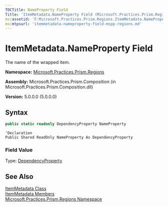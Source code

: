 ```yaml
---
TOCTitle: NameProperty Field
Title: 'ItemMetadata.NameProperty Field (Microsoft.Practices.Prism.Regions)'
ms:assetid: 'F:Microsoft.Practices.Prism.Regions.ItemMetadata.NameProperty'
ms:mtpsurl: 'itemmetadata-nameproperty-field-mspp-regions.md'
---
```


# ItemMetadata.NameProperty Field

The name of the wrapped item.

**Namespace:** [Microsoft.Practices.Prism.Regions](/patterns-practices/reference/mspp-regions-namespace)

**Assembly:** Microsoft.Practices.Prism.Composition (in Microsoft.Practices.Prism.Composition.dll)

**Version:** 5.0.0.0 (5.0.0.0)

## Syntax

```C#
public static readonly DependencyProperty NameProperty
```
```VB
'Declaration
Public Shared ReadOnly NameProperty As DependencyProperty
```

### Field Value

Type: [DependencyProperty](http://msdn.microsoft.com/en-us/library/ms589318)

## See Also

[ItemMetadata Class](/patterns-practices/reference/itemmetadata-class-mspp-regions)<br/>
[ItemMetadata Members](/patterns-practices/reference/itemmetadata-members-mspp-regions)<br/>
[Microsoft.Practices.Prism.Regions Namespace](/patterns-practices/reference/mspp-regions-namespace)
